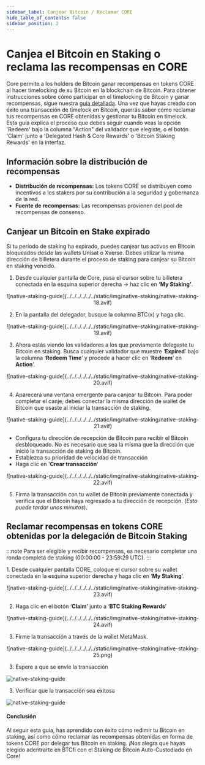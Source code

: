 ```yaml
---
sidebar_label: Canjear Bitcoin / Reclamar CORE
hide_table_of_contents: false
sidebar_position: 2
---
```


# Canjea el Bitcoin en Staking o reclama las recompensas en CORE

Core permite a los holders de Bitcoin ganar recompensas en tokens CORE al hacer timelocking de su Bitcoin en la blockchain de Bitcoin. Para obtener instrucciones sobre cómo participar en el timelocking de Bitcoin y ganar recompensas, sigue nuestra [guía detallada](./stake-btc-guide.md).
Una vez que hayas creado con éxito una transacción de timelock en Bitcoin, querrás saber cómo reclamar tus recompensas en CORE obtenidas y gestionar tu Bitcoin en timelock. Esta guía explica el proceso que debes seguir cuando veas la opción 'Redeem' bajo la columna "Action" del validador que elegiste, o el botón 'Claim' junto a 'Delegated Hash & Core Rewards' o 'Bitcoin Staking Rewards' en la interfaz.

## Información sobre la distribución de recompensas

- **Distribución de recompensas:** Los tokens CORE se distribuyen como incentivos a los stakers por su contribución a la seguridad y gobernanza de la red.
- **Fuente de recompensas:** Las recompensas provienen del pool de recompensas de consenso.

## Canjear un Bitcoin en Stake expirado

Si tu período de staking ha expirado, puedes canjear tus activos en Bitcoin bloqueados desde las wallets Unisat o Xverse. Debes utilizar la misma dirección de billetera durante el proceso de staking para canjear su Bitcoin en staking vencido.

1. Desde cualquier pantalla de Core, pasa el cursor sobre tu billetera conectada en la esquina superior derecha → haz clic en **‘My Staking’**.

<p align="center">
![native-staking-guide](../../../../../../static/img/native-staking/native-staking-18.avif)
</p>

2. En la pantalla del delegador, busque la columna BTC(x) y haga clic.

<p align="center">
![native-staking-guide](../../../../../../static/img/native-staking/native-staking-19.avif)
</p>

3. Ahora estás viendo los validadores a los que previamente delegaste tu Bitcoin en staking. Busca cualquier validador que muestre ‘**Expired**’ bajo la columna ‘**Redeem Time**’ y procede a hacer clic en ‘**Redeem**’ en **Action**’.

<p align="center">
![native-staking-guide](../../../../../../static/img/native-staking/native-staking-20.avif)
</p>

4. Aparecerá una ventana emergente para canjear tu Bitcoin. Para poder completar el canje, debes conectar la misma dirección de wallet de Bitcoin que usaste al iniciar la transacción de staking.

<p align="center">
![native-staking-guide](../../../../../../static/img/native-staking/native-staking-21.avif)
</p>

- Configura tu dirección de recepción de Bitcoin para recibir el Bitcoin desbloqueado. No es necesario que sea la misma que la dirección que inició la transacción de staking de Bitcoin.
- Establezca su prioridad de velocidad de transacción
- Haga clic en '**Crear transacción**'

<p align="center">
![native-staking-guide](../../../../../../static/img/native-staking/native-staking-22.avif)
</p>

5. Firma la transacción con tu wallet de Bitcoin previamente conectada y verifica que el Bitcoin haya regresado a tu dirección de recepción. (_Esto puede tardar unos minutos_).

## Reclamar recompensas en tokens CORE obtenidas por la delegación de Bitcoin Staking

:::note
Para ser elegible y recibir recompensas, es necesario completar una ronda completa de staking (00:00:00 - 23:59:29 UTC).
:::

1\. Desde cualquier pantalla CORE, coloque el cursor sobre su wallet conectada en la esquina superior derecha y haga clic en ‘**My Staking**’.

<p align="center">
![native-staking-guide](../../../../../../static/img/native-staking/native-staking-23.avif)
</p>

2. Haga clic en el botón ‘**Claim**’ junto a ‘**BTC Staking Rewards**’

<p align="center">
![native-staking-guide](../../../../../../static/img/native-staking/native-staking-24.avif)
</p>

3. Firme la transacción a través de la wallet MetaMask.

<p align="center" style={{zoom:"60%"}}>
![native-staking-guide](../../../../../../static/img/native-staking/native-staking-25.png)
</p>

3. Espere a que se envíe la transacción

![native-staking-guide](../../../../../../static/img/native-staking/native-staking-26.avif)

3. Verificar que la transacción sea exitosa

![native-staking-guide](../../../../../../static/img/native-staking/native-staking-27.avif)

#### Conclusión

Al seguir esta guía, has aprendido con éxito cómo redimir tu Bitcoin en staking, así como cómo reclamar las recompensas obtenidas en forma de tokens CORE por delegar tus Bitcoin en staking. ¡Nos alegra que hayas elegido adentrarte en BTCfi con el Staking de Bitcoin Auto-Custodiado en Core!
